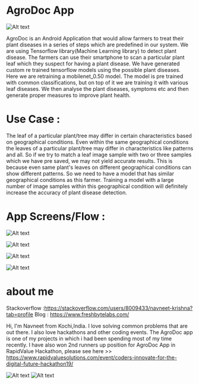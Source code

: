 # AgroDoc App

![Alt text](https://github.com/Navneet7k/AgroDocRevamp/blob/master/androidDevChallenge.png?raw=true "Title")

AgroDoc is an Android Application that would allow farmers to treat their plant diseases in a series of steps which are predefined in our system.
We are using Tensorflow library(Machine Learning library) to detect plant disease. The farmers can use their smartphone to scan a particular plant 
leaf which they suspect for having a plant disease. We have generated custom re trained tensorflow models using the possible plant diseases. Here we 
are retraining a mobilenet_0.50 model. The model is pre trained with common classifications, but on top of it we are training it with various leaf diseases. 
We then analyse the plant diseases, symptoms etc and then generate proper measures to improve plant health.

# Use Case : 

The leaf of a particular plant/tree may differ in certain characteristics based on geographical conditions. Even within the same geographical conditions 
the leaves of a particular plant/tree may differ in characteristics like patterns and all. So if we try to match a leaf image sample with two or three 
samples which we have pre saved, we may not yield accurate results. This is because even same plant's leaves on different geographical conditions can show 
different patterns. So we need to have a model that has similar geographical conditions as this farmer. Training a model with a large number of image samples 
within this geographical condition  will definitely increase the accuracy of plant disease detection.

# App Screens/Flow :

![Alt text](https://github.com/Navneet7k/AgroDocRevamp/blob/master/mockups/Screenshot%202019-10-27%20at%206.42.40%20PM.png?raw=true "Title")

![Alt text](https://github.com/Navneet7k/AgroDocRevamp/blob/master/mockups/Screenshot%202019-10-27%20at%206.43.53%20PM.png?raw=true "Title")

![Alt text](https://github.com/Navneet7k/AgroDocRevamp/blob/master/mockups/Screenshot%202019-10-27%20at%206.44.19%20PM.png?raw=true "Title")

![Alt text](https://github.com/Navneet7k/AgroDocRevamp/blob/master/mockups/Screenshot%202019-10-27%20at%206.44.39%20PM.png?raw=true "Title")

# about me

Stackoverflow :https://stackoverflow.com/users/8009433/navneet-krishna?tab=profile
Blog : https://www.freshbytelabs.com/

Hi, I'm Navneet from Kochi,India. I love solving common problems that are out there. I also love hackathons and other coding events. The AgroDoc app is one of my projects in which i had been spending most of my time recently. I have also won 2nd runners up position for AgroDoc App in RapidValue Hackathon, please see here >> https://www.rapidvaluesolutions.com/event/coders-innovate-for-the-digital-future-hackathon19/

![Alt text](https://www.rapidvaluesolutions.com/wp-content/uploads/2019/07/Untitled-1-1.png?raw=true "Title")
![Alt text](https://github.com/Navneet7k/AgroDocRevamp/blob/master/mockups/Screenshot%202019-10-27%20at%207.04.38%20PM.png)
